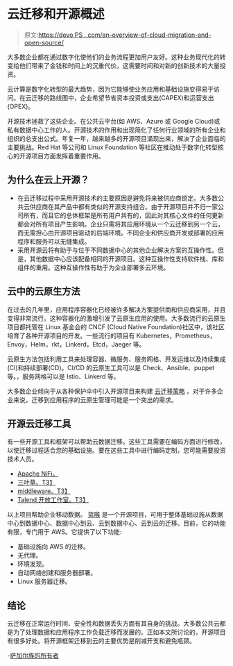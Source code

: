 # 云迁移和开源概述

> 原文:[https://devo PS . com/an-overview-of-cloud-migration-and-open-source/](https://devops.com/an-overview-of-cloud-migration-and-open-source/)

大多数企业都在通过数字化使他们的业务流程更加用户友好。这种业务现代化的转变给他们带来了金钱和时间上的沉重代价。这需要时间和对新的创新技术的大量投资。

云计算是数字化转型的最大趋势，因为它能够使业务应用和基础设施变得易于访问。在云迁移的路线图中，企业希望节省资本投资或支出(CAPEX)和运营支出(OPEX)。

开源技术拯救了这些企业。在公共云平台(如 AWS、Azure 或 Google Cloud)或私有数据中心工作的人。开源技术的作用和出现简化了任何行业领域的所有企业和组织的总支出公式。年复一年，越来越多的开源项目涌现出来，解决了企业面临的主要挑战。Red Hat 等公司和 Linux Foundation 等社区在推动处于数字化转型核心的开源项目方面发挥着重要作用。

## **为什么在云上开源？**

*   在云迁移过程中采用开源技术的主要原因是避免将来被供应商锁定。大多数公共云供应商在其产品中都有类似的开源支持组合。由于开源项目并不归一家公司所有，而且它的总体框架是所有用户共有的，因此对其核心文件的任何更新都会对所有项目产生影响。企业只需将其应用环境从一个云迁移到另一个云，而无需担心由开源项目驱动的后端环境。不同企业和供应商开发或部署的应用程序和服务可以无缝集成。
*   采用开源云将有助于与位于不同数据中心的其他企业解决方案的互操作性。但是，其他数据中心应该配备相同的开源项目。这种互操作性支持软件栈、库和组件的重用。这种互操作性有助于为企业部署多云环境。

## **云中的云原生方法**

在过去的几年里，应用程序容器化已经被许多解决方案提供商和供应商采用，并且变得非常流行。这种容器化的激增引发了云原生应用的使用。大多数流行的云原生项目都托管在 Linux 基金会的 CNCF (Cloud Native Foundation)社区中，该社区培育了各种开源项目的开发。一些流行的项目有 Kubernetes，Prometheus，Envoy，Helm，rkt，Linkerd，Etcd，Jaeger 等。

云原生方法包括利用工具来处理容器、微服务、服务网格、开发运维以及持续集成(CI)和持续部署(CD)。CI/CD 的云原生工具可以是 Check、Ansible、puppet 等。，服务网格可以是 Istio、Linkerd 等。

大多数企业倾向于从各种保护伞中引入开源项目来构建 [云迁移策略](https://cloud.netapp.com/blog/cloud-migration-strategy-challenges-and-steps) 。对于许多企业来说，迁移到应用程序的云原生管理可能是一个突出的需求。

## **开源云迁移工具**

有一些开源工具和框架可以帮助云数据迁移。这些工具需要在编码方面进行修改，以使迁移过程适合您的基础设施。要在这些工具中进行编码定制，您可能需要投资技术人员。

*   [Apache NiFi。](https://nifi.apache.org/)
*   [三叶草。T3】](https://sourceforge.net/projects/cloveretl/)
*   [middleware。T3】](http://www.myddleware.com/)
*   [Talend 开放工作室。T3】](https://www.talend.com/products/data-integration/data-integration-open-studio/)

以上项目帮助企业移动数据。 [蓝喉](https://www.codementor.io/vishnu_ks/how-and-why-i-built-bluethroat-an-open-source-cloud-migration-tool-t2z8vpzl4) 是一个开源项目，可用于整体基础设施从数据中心到数据中心、数据中心到云、云到数据中心、云到云的迁移。目前，它的功能有限，专门用于 AWS。它提供了以下功能:

*   基础设施向 AWS 的迁移。
*   无代理。
*   环境发现。
*   自动网络创建和服务器部署。
*   Linux 服务器迁移。

## **结论**

云迁移在正常运行时间、安全性和数据丢失方面有其自身的挑战。大多数公共云都是为了处理数据和应用程序工作负载迁移而发展的。正如本文所讨论的，开源项目有很多好处。将开源框架迁移到云的主要优势是削减开支和避免瓶颈。

-[萨加尔族的所有者](https://devops.com/author/sagar-nangare/)